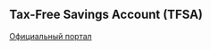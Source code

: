 ## Tax-Free Savings Account (TFSA)
[Официальный портал](https://www.canada.ca/en/revenue-agency/services/forms-publications/publications/rc4466/tax-free-savings-account-tfsa-guide-individuals.html)
